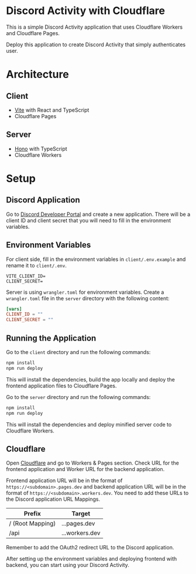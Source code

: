 # Discord Activity with Cloudflare

This is a simple Discord Activity application that uses Cloudflare Workers and Cloudflare Pages.

Deploy this application to create Discord Activity that simply authenticates user.

# Architecture

## Client

- [Vite](https://vitejs.dev/) with React and TypeScript
- Cloudflare Pages

## Server

- [Hono](https://hono.dev/) with TypeScript
- Cloudflare Workers

# Setup

## Discord Application

Go to [Discord Developer Portal](https://discord.com/developers/applications) and create a new application. There will be a client ID and client secret that you will need to fill in the environment variables.

## Environment Variables

For client side, fill in the environment variables in `client/.env.example` and rename it to `client/.env`.

```
VITE_CLIENT_ID=
CLIENT_SECRET=
```

Server is using `wrangler.toml` for environment variables. Create a `wrangler.toml` file in the `server` directory with the following content:

```toml
[vars]
CLIENT_ID = ""
CLIENT_SECRET = ""
```

## Running the Application

Go to the `client` directory and run the following commands:

```bash
npm install
npm run deploy
```

This will install the dependencies, build the app locally and deploy the frontend application files to Cloudflare Pages.

Go to the `server` directory and run the following commands:

```bash
npm install
npm run deploy
```

This will install the dependencies and deploy minified server code to Cloudflare Workers.

## Cloudflare

Open [Cloudflare](https://dash.cloudflare.com) and go to Workers & Pages section.
Check URL for the frontend application and Worker URL for the backend application.


Frontend application URL will be in the format of `https://<subdomain>.pages.dev` and backend application URL will be in the format of `https://<subdomain>.workers.dev`.
You need to add these URLs to the Discord application URL Mappings.

| Prefix  | Target |
| ------------- | ------------- |
| / (Root Mapping) | ...pages.dev |
| /api  | ...workers.dev  |

Remember to add the OAuth2 redirect URL to the Discord application.

After setting up the environment variables and deploying frontend with backend, you can start using your Discord Activity.
